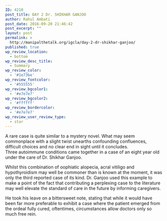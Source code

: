 ```yaml
---
ID: 4210
post_title: DAY 2 Dr. SHIKHAR GANJOO
author: Rahul Ambati
post_date: 2016-09-20 21:46:42
post_excerpt: ""
layout: post
permalink: >
  http://manipalthetalk.org/igcla/day-2-dr-shikhar-ganjoo/
published: true
wp_review_location:
  - bottom
wp_review_desc_title:
  - Summary
wp_review_color:
  - '#1e73be'
wp_review_fontcolor:
  - '#555555'
wp_review_bgcolor1:
  - '#e7e7e7'
wp_review_bgcolor2:
  - '#ffffff'
wp_review_bordercolor:
  - '#e7e7e7'
wp_review_user_review_type:
  - star
---
```

A rare case is quite similar to a mystery novel. What may seem commonplace with a slight twist unearths confounding confluences, difficult choices and no clear end in sight until it concludes. Three autoimmune conditions came together in a case of an eight year old under the care of Dr. Shikhar Ganjoo.

Whilst this combination of oophiatic alopecia, acral vitiligo and hypothyroidism may well be commoner than is known at the moment, it was only the third reported case of its kind. Dr. Ganjoo used this example to make a point of the fact that contributing a perplexing case to the literature may well elevate the standard of care in the future by informing caregivers.

He took his leave on a bittersweet note, stating that while it would have been far more preferable to exhibit a case where the patient emerged from the ordeal fully cured, oftentimes, circumstances allow doctors only so much free rein.